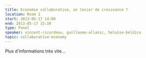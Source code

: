 ```yaml
---
title: Economie collaborative, un levier de croissance ?
location: Room 1
start: 2013-05-17 14:00
end: 2013-05-17 15:10
type: Panel
speaker: vincent-ricordeau, guillaume-allanic, heloise-beldico
topic: collaborative-economy
---
```


Plus d'informations très vite...
